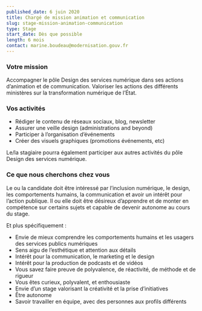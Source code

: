 ```yaml
---
published_date: 6 juin 2020
title: Chargé de mission animation et communication
slug: stage-mission-animation-communication
type: Stage
start_date: Dès que possible
length: 6 mois
contact: marine.boudeau@modernisation.gouv.fr
---
```


### Votre mission
Accompagner le pôle Design des services numérique dans ses actions d’animation et de communication. Valoriser les actions des différents ministères sur la transformation numérique de l’État.

### Vos activités
* Rédiger le contenu de réseaux sociaux, blog, newsletter
* Assurer une veille design (administrations and beyond)
* Participer à l’organisation d’événements
* Créer des visuels graphiques (promotions événements, etc)

Le/la stagiaire pourra également participer aux autres activités du pôle Design des services numérique.

### Ce que nous cherchons chez vous
Le ou la candidate doit être intéressé par l’inclusion numérique, le design, les comportements humains, la communication et avoir un intérêt pour l’action publique. Il ou elle doit être désireux d’apprendre et de monter en compétence sur certains sujets et capable de devenir autonome au cours du stage.

Et plus spécifiquement :

* Envie de mieux comprendre les comportements humains et les usagers des services publics numériques
* Sens aigu de l’esthétique et attention aux détails
* Intérêt pour la communication, le marketing et le design
* Intérêt pour la production de podcasts et de vidéos
* Vous savez faire preuve de polyvalence, de réactivité, de méthode et de rigueur
* Vous êtes curieux, polyvalent, et enthousiaste
* Envie d’un stage valorisant la créativité et la prise d’initiatives
* Être autonome
* Savoir travailler en équipe, avec des personnes aux profils différents
